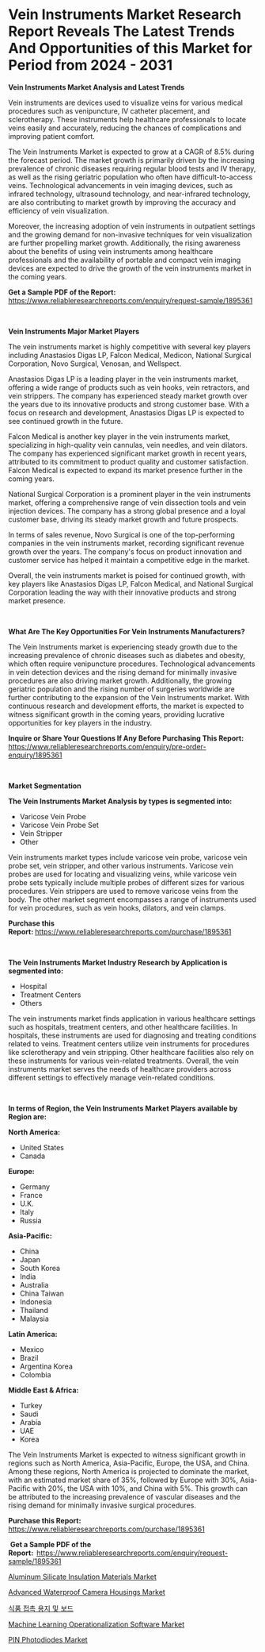 <p><h1>Vein Instruments Market Research Report Reveals The Latest Trends And Opportunities of this Market for Period from 2024 - 2031</h1></p><p><strong>Vein Instruments Market Analysis and Latest Trends</strong></p>
<p><p>Vein instruments are devices used to visualize veins for various medical procedures such as venipuncture, IV catheter placement, and sclerotherapy. These instruments help healthcare professionals to locate veins easily and accurately, reducing the chances of complications and improving patient comfort.</p><p>The Vein Instruments Market is expected to grow at a CAGR of 8.5% during the forecast period. The market growth is primarily driven by the increasing prevalence of chronic diseases requiring regular blood tests and IV therapy, as well as the rising geriatric population who often have difficult-to-access veins. Technological advancements in vein imaging devices, such as infrared technology, ultrasound technology, and near-infrared technology, are also contributing to market growth by improving the accuracy and efficiency of vein visualization.</p><p>Moreover, the increasing adoption of vein instruments in outpatient settings and the growing demand for non-invasive techniques for vein visualization are further propelling market growth. Additionally, the rising awareness about the benefits of using vein instruments among healthcare professionals and the availability of portable and compact vein imaging devices are expected to drive the growth of the vein instruments market in the coming years.</p></p>
<p><strong>Get a Sample PDF of the Report:&nbsp;</strong> <a href="https://www.reliableresearchreports.com/enquiry/request-sample/1895361">https://www.reliableresearchreports.com/enquiry/request-sample/1895361</a></p>
<p>&nbsp;</p>
<p><strong>Vein Instruments Major Market Players</strong></p>
<p><p>The vein instruments market is highly competitive with several key players including Anastasios Digas LP, Falcon Medical, Medicon, National Surgical Corporation, Novo Surgical, Venosan, and Wellspect.</p><p>Anastasios Digas LP is a leading player in the vein instruments market, offering a wide range of products such as vein hooks, vein retractors, and vein strippers. The company has experienced steady market growth over the years due to its innovative products and strong customer base. With a focus on research and development, Anastasios Digas LP is expected to see continued growth in the future.</p><p>Falcon Medical is another key player in the vein instruments market, specializing in high-quality vein cannulas, vein needles, and vein dilators. The company has experienced significant market growth in recent years, attributed to its commitment to product quality and customer satisfaction. Falcon Medical is expected to expand its market presence further in the coming years.</p><p>National Surgical Corporation is a prominent player in the vein instruments market, offering a comprehensive range of vein dissection tools and vein injection devices. The company has a strong global presence and a loyal customer base, driving its steady market growth and future prospects.</p><p>In terms of sales revenue, Novo Surgical is one of the top-performing companies in the vein instruments market, recording significant revenue growth over the years. The company's focus on product innovation and customer service has helped it maintain a competitive edge in the market.</p><p>Overall, the vein instruments market is poised for continued growth, with key players like Anastasios Digas LP, Falcon Medical, and National Surgical Corporation leading the way with their innovative products and strong market presence.</p></p>
<p>&nbsp;</p>
<p><strong>What Are The Key Opportunities For Vein Instruments Manufacturers?</strong></p>
<p><p>The Vein Instruments market is experiencing steady growth due to the increasing prevalence of chronic diseases such as diabetes and obesity, which often require venipuncture procedures. Technological advancements in vein detection devices and the rising demand for minimally invasive procedures are also driving market growth. Additionally, the growing geriatric population and the rising number of surgeries worldwide are further contributing to the expansion of the Vein Instruments market. With continuous research and development efforts, the market is expected to witness significant growth in the coming years, providing lucrative opportunities for key players in the industry.</p></p>
<p><strong>Inquire or Share Your Questions If Any Before Purchasing This Report:</strong> <a href="https://www.reliableresearchreports.com/enquiry/pre-order-enquiry/1895361">https://www.reliableresearchreports.com/enquiry/pre-order-enquiry/1895361</a></p>
<p>&nbsp;</p>
<p><strong>Market Segmentation</strong></p>
<p><strong>The Vein Instruments Market Analysis by types is segmented into:</strong></p>
<p><ul><li>Varicose Vein Probe</li><li>Varicose Vein Probe Set</li><li>Vein Stripper</li><li>Other</li></ul></p>
<p><p>Vein instruments market types include varicose vein probe, varicose vein probe set, vein stripper, and other various instruments. Varicose vein probes are used for locating and visualizing veins, while varicose vein probe sets typically include multiple probes of different sizes for various procedures. Vein strippers are used to remove varicose veins from the body. The other market segment encompasses a range of instruments used for vein procedures, such as vein hooks, dilators, and vein clamps.</p></p>
<p><strong>Purchase this Report:&nbsp;</strong><a href="https://www.reliableresearchreports.com/purchase/1895361">https://www.reliableresearchreports.com/purchase/1895361</a></p>
<p>&nbsp;</p>
<p><strong>The Vein Instruments Market Industry Research by Application is segmented into:</strong></p>
<p><ul><li>Hospital</li><li>Treatment Centers</li><li>Others</li></ul></p>
<p><p>The vein instruments market finds application in various healthcare settings such as hospitals, treatment centers, and other healthcare facilities. In hospitals, these instruments are used for diagnosing and treating conditions related to veins. Treatment centers utilize vein instruments for procedures like sclerotherapy and vein stripping. Other healthcare facilities also rely on these instruments for various vein-related treatments. Overall, the vein instruments market serves the needs of healthcare providers across different settings to effectively manage vein-related conditions.</p></p>
<p>&nbsp;</p>
<p><strong>In terms of Region, the Vein Instruments Market Players available by Region are:</strong></p>
<p>
    <p> <strong> North America: </strong>
        <ul>
            <li>United States</li>
            <li>Canada</li>
        </ul>
        </p> 
    <p> <strong> Europe: </strong>
        <ul>
            <li>Germany</li>
            <li>France</li>
            <li>U.K.</li>
            <li>Italy</li>
            <li>Russia</li>
        </ul>
        </p> 
    <p> <strong> Asia-Pacific: </strong>
        <ul>
            <li>China</li>
            <li>Japan</li>
            <li>South Korea</li>
            <li>India</li>
            <li>Australia</li>
            <li>China Taiwan</li>
            <li>Indonesia</li>
            <li>Thailand</li>
            <li>Malaysia</li>
        </ul>
        </p> 
    <p> <strong> Latin America: </strong>
        <ul>
            <li>Mexico</li>
            <li>Brazil</li>
            <li>Argentina Korea</li>
            <li>Colombia</li>
        </ul>
        </p> 
    <p> <strong> Middle East & Africa: </strong>
        <ul>
            <li>Turkey</li>
            <li>Saudi</li>
            <li>Arabia</li>
            <li>UAE</li>
            <li>Korea</li>
        </ul>
    </p>
    </p>
<p><p>The Vein Instruments Market is expected to witness significant growth in regions such as North America, Asia-Pacific, Europe, the USA, and China. Among these regions, North America is projected to dominate the market, with an estimated market share of 35%, followed by Europe with 30%, Asia-Pacific with 20%, the USA with 10%, and China with 5%. This growth can be attributed to the increasing prevalence of vascular diseases and the rising demand for minimally invasive surgical procedures.</p></p>
<p><strong>Purchase this Report: </strong><a href="https://www.reliableresearchreports.com/purchase/1895361">https://www.reliableresearchreports.com/purchase/1895361</a></p>
<p>&nbsp;<strong>Get a Sample PDF of the Report:&nbsp;&nbsp;</strong><a href="https://www.reliableresearchreports.com/enquiry/request-sample/1895361">https://www.reliableresearchreports.com/enquiry/request-sample/1895361</a></p>
<p><strong></strong></p>
<p><p><a href="https://military-diascia-e68.notion.site/Aluminum-Silicate-Insulation-Materials-Market-Size-Growing-and-Forecasted-for-period-from-2024-203-455f31c62d494a50adfc210667c5455c">Aluminum Silicate Insulation Materials Market</a></p><p><a href="https://github.com/pgtimber/Market-Research-Report-List-1/blob/main/advanced-waterproof-camera-housings-market.md">Advanced Waterproof Camera Housings Market</a></p><p><a href="https://medium.com/@skyleitney456456/%EC%8B%9D%ED%92%88-%EC%A0%91%EC%B4%89-%EC%9A%A9%EC%A7%80-%EB%B0%8F-%EB%B3%B4%EB%93%9C-%EC%8B%9C%EC%9E%A5-%EC%8B%9C%EC%9E%A5-cagr-%EC%8B%9C%EC%9E%A5-%EB%8F%99%ED%96%A5-%EB%B0%8F-%EC%84%B1%EC%9E%A5-%EC%A0%84%EB%9E%B5%EC%97%90-%EB%8C%80%ED%95%9C-%ED%86%B5%EC%B0%B0%EB%A0%A5-f2378a3e432d">식품 접촉 용지 및 보드</a></p><p><a href="https://github.com/lataunyatinikmelvin59ilbd0dv/Market-Research-Report-List-1/blob/main/machine-learning-operationalization-software-market.md">Machine Learning Operationalization Software Market</a></p><p><a href="https://view.publitas.com/reportprime-1/pin-photodiodes-market-research-report-unlocks-analysis-on-the-market-financial-status-market-size-and-market-revenue-upto-2031/">PIN Photodiodes Market</a></p></p>